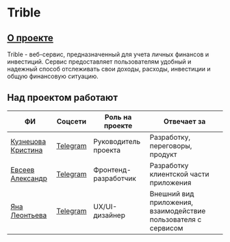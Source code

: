 # Trible
## [О проекте](docs/About.md)

Trible - веб-сервис, предназначенный для учета личных финансов и инвестиций. Сервис предоставляет пользователям удобный и надежный способ отслеживать свои доходы, расходы, инвестиции и общую финансовую ситуацию.

## Над проектом работают

| ФИ                                                    | Соцсети                               | Роль на проекте      | Отвечает за                                                    |
| ----------------------------------------------------- | ------------------------------------- | -------------------- | -------------------------------------------------------------- |
| [Кузнецова Кристина](https://github.com/kuznetskriss) | [Telegram](https://t.me/kuznetskriss) | Руководитель проекта | Разработку, переговоры, продукт                                |
| [Евсеев Александр](https://github.com/sanevs22)       | [Telegram](https://t.me/sanevs)       | Фронтенд-разработчик | Разработку клиентской части приложения                         |
| [Яна Леонтьева](https://github.com/kefirpixel)                                   | [Telegram](https://t.me/yannileonni)  | UX/UI-дизайнер       | Внешний вид приложения, взаимодействие пользователя с сервисом |
